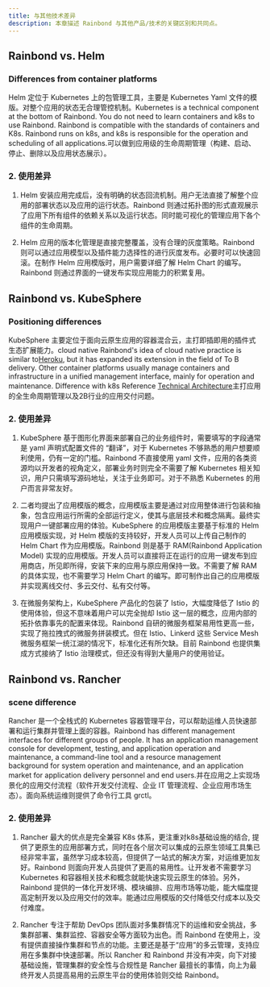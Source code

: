 ```yaml
---
title: 与其他技术差异
description: 本章描述 Rainbond 与其他产品/技术的关键区别和共同点。
---
```


## Rainbond vs. Helm

### Differences from container platforms

Helm 定位于 Kubernetes 上的包管理工具，主要是 Kubernetes Yaml 文件的模版。对整个应用的状态无合理管控机制。Kubernetes is a technical component at the bottom of Rainbond. You do not need to learn containers and k8s to use Rainbond. Rainbond is compatible with the standards of containers and K8s. Rainbond runs on k8s, and k8s is responsible for the operation and scheduling of all applications.可以做到应用级的生命周期管理（构建、启动、停止、删除以及应用状态展示）。

### 2. 使用差异

1. Helm 安装应用完成后，没有明确的状态回流机制。用户无法直接了解整个应用的部署状态以及应用的运行状态。Rainbond 则通过拓扑图的形式直观展示了应用下所有组件的依赖关系以及运行状态。同时能可视化的管理应用下各个组件的生命周期。

2. Helm 应用的版本化管理是直接完整覆盖，没有合理的灰度策略。Rainbond 则可以通过应用模型以及插件能力选择性的进行灰度发布。必要时可以快速回滚。在制作 Helm 应用模版时，用户需要详细了解 Helm Chart 的编写。Rainbond 则通过界面的一键发布实现应用能力的积累复用。

## Rainbond vs. KubeSphere

### Positioning differences

KubeSphere 主要定位于面向云原生应用的容器混合云，主打即插即用的插件式生态扩展能力。cloud native Rainbond's idea of cloud native practice is similar to[Heroku](https://www.heroku.com/), but it has expanded its extension in the field of To B delivery. Other container platforms usually manage containers and infrastructure in a unified management interface, mainly for operation and maintenance. Difference with k8s Reference [Technical Architecture](/docs/quick-start/architecture/)主打应用的全生命周期管理以及2B行业的应用交付问题。

### 2. 使用差异

1. KubeSphere 基于图形化界面来部署自己的业务组件时，需要填写的字段通常是 yaml 声明式配置文件的 “翻译”，对于 Kubernetes 不够熟悉的用户想要顺利使用，仍有一定的门槛。Rainbond 不直接使用 yaml 文件，应用的各类资源均以开发者的视角定义，部署业务时则完全不需要了解 Kubernetes 相关知识，用户只需填写源码地址，关注于业务即可。对于不熟悉 Kubernetes 的用户而言非常友好。

2. 二者均提出了应用模版的概念，应用模版主要是通过对应用整体进行包装和抽象，包含应用运行所需的全部运行定义，使其与底层技术和概念隔离。最终实现用户一键部署应用的体验。KubeSphere 的应用模版主要基于标准的 Helm 应用模版实现，对 Helm 模版的支持较好，开发人员可以上传自己制作的 Helm Chart 作为应用模版。Rainbond 则是基于 RAM(Rainbond Application Model) 实现的应用模版。开发人员可以直接将正在运行的应用一键发布到应用商店，所见即所得，安装下来的应用与原应用保持一致。不需要了解 RAM 的具体实现，也不需要学习 Helm Chart 的编写。即可制作出自己的应用模版并实现离线交付、多云交付、私有交付等。

3. 在微服务架构上，KubeSphere 产品化的包装了 Istio，大幅度降低了 Istio 的使用体验，但这不意味着用户可以完全抛却 Istio 这一层的概念，应用内部的拓扑依靠事先的配置来体现。Rainbond 自研的微服务框架易用性更高一些，实现了拖拉拽式的微服务拼装模式。但在 Istio、Linkerd 这些 Service Mesh 微服务框架一统江湖的情况下，标准化还有所欠缺。目前 Rainbond 也提供集成方式接纳了 Istio 治理模式，但还没有得到大量用户的使用验证。

## Rainbond vs. Rancher

### scene difference

Rancher 是一个全栈式的 Kubernetes 容器管理平台，可以帮助运维人员快速部署和运行集群并管理上面的容器。Rainbond has different management interfaces for different groups of people. It has an application management console for development, testing, and application operation and maintenance, a command-line tool and a resource management background for system operation and maintenance, and an application market for application delivery personnel and end users.并在应用之上实现场景化的应用交付流程（软件开发交付流程、企业 IT 管理流程、企业应用市场生态）。面向系统运维则提供了命令行工具 grctl。

### 2. 使用差异

1. Rancher 最大的优点是完全兼容 K8s 体系，更注重对k8s基础设施的结合, 提供了更原生的应用部署方式，同时在各个层次可以集成的云原生领域工具集已经非常丰富，虽然学习成本较高，但提供了一站式的解决方案，对运维更加友好。Rainbond 则面向开发人员提供了更高的易用性。让开发者不需要学习 Kubernetes 和容器相关技术和概念就能快速实现云原生的体验。另外，Rainbond 提供的一体化开发环境、模块编排、应用市场等功能，能大幅度提高定制开发以及应用交付的效率。能通过应用模版的交付降低交付成本以及交付难度。

2. Rancher 专注于帮助 DevOps 团队面对多集群情况下的运维和安全挑战，多集群部署、集群监控、容器安全等方面较为出色。而 Rainbond 在使用上，没有提供直接操作集群和节点的功能。主要还是基于“应用”的多云管理，支持应用在多集群中快速部署。所以 Rancher 和 Rainbond 并没有冲突，向下对接基础设施，管理集群的安全性与合规性是 Rancher 最擅长的事情，向上为最终开发人员提高易用的云原生平台的使用体验则交给 Rainbond。
